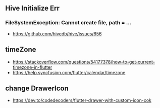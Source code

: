 ## Hive Initialize Err

### FileSystemException: Cannot create file, path = ...

- https://github.com/hivedb/hive/issues/656

## timeZone

- https://stackoverflow.com/questions/54177378/how-to-get-current-timezone-in-flutter
- https://help.syncfusion.com/flutter/calendar/timezone

## change DrawerIcon

- https://dev.to/codedecoders/flutter-drawer-with-custom-icon-cok
